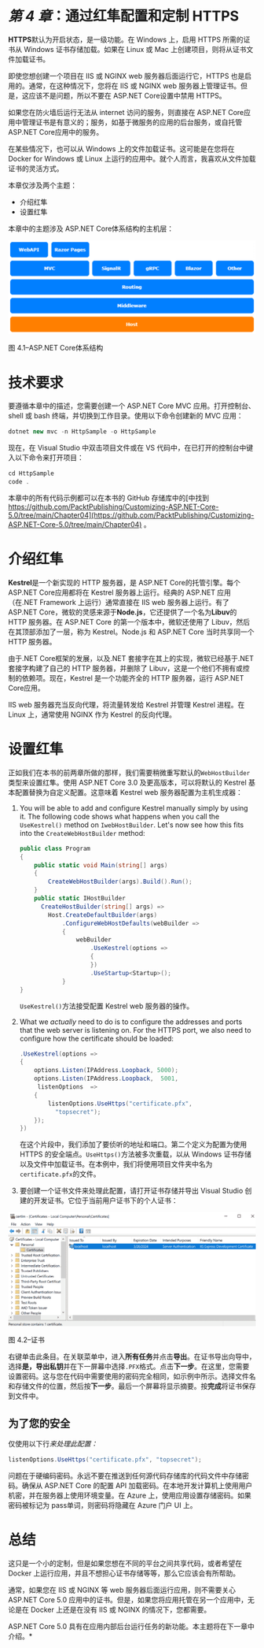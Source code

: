 # *第 4 章*：通过红隼配置和定制 HTTPS

**HTTPS**默认为开启状态，是一级功能。在 Windows 上，启用 HTTPS 所需的证书从 Windows 证书存储加载。如果在 Linux 或 Mac 上创建项目，则将从证书文件加载证书。

即使您想创建一个项目在 IIS 或 NGINX web 服务器后面运行它，HTTPS 也是启用的。通常，在这种情况下，您将在 IIS 或 NGINX web 服务器上管理证书。但是，这应该不是问题，所以不要在 ASP.NET Core设置中禁用 HTTPS。

如果您在防火墙后运行无法从 internet 访问的服务，则直接在 ASP.NET Core应用中管理证书是有意义的；服务，如基于微服务的应用的后台服务，或自托管 ASP.NET Core应用中的服务。

在某些情况下，也可以从 Windows 上的文件加载证书。这可能是在您将在 Docker for Windows 或 Linux 上运行的应用中。就个人而言，我喜欢从文件加载证书的灵活方式。

本章仅涉及两个主题：

*   介绍红隼
*   设置红隼

本章中的主题涉及 ASP.NET Core体系结构的主机层：

![Figure 4.1 – ASP.NET Core architecture ](img/Figure_4.1_B17133.jpg)

图 4.1–ASP.NET Core体系结构

# 技术要求

要遵循本章中的描述，您需要创建一个 ASP.NET Core MVC 应用。打开控制台、shell 或 bash 终端，并切换到工作目录。使用以下命令创建新的 MVC 应用：

```cs
dotnet new mvc -n HttpSample -o HttpSample
```

现在，在 Visual Studio 中双击项目文件或在 VS 代码中，在已打开的控制台中键入以下命令来打开项目：

```cs
cd HttpSample
code .
```

本章中的所有代码示例都可以在本书的 GitHub 存储库中的[中找到 https://github.com/PacktPublishing/Customizing-ASP.NET-Core-5.0/tree/main/Chapter04](https://github.com/PacktPublishing/Customizing-ASP.NET-Core-5.0/tree/main/Chapter04) 。

# 介绍红隼

**Kestrel**是一个新实现的 HTTP 服务器，是 ASP.NET Core的托管引擎。每个 ASP.NET Core应用都将在 Kestrel 服务器上运行。经典的 ASP.NET 应用（在.NET Framework 上运行）通常直接在 IIS web 服务器上运行。有了 ASP.NET Core，微软的灵感来源于**Node.js**，它还提供了一个名为**Libuv**的 HTTP 服务器。在 ASP.NET Core 的第一个版本中，微软还使用了 Libuv，然后在其顶部添加了一层，称为 Kestrel。Node.js 和 ASP.NET Core 当时共享同一个 HTTP 服务器。

由于.NET Core框架的发展，以及.NET 套接字在其上的实现，微软已经基于.NET 套接字构建了自己的 HTTP 服务器，并删除了 Libuv，这是一个他们不拥有或控制的依赖项。现在，Kestrel 是一个功能齐全的 HTTP 服务器，运行 ASP.NET Core应用。

IIS web 服务器充当反向代理，将流量转发给 Kestrel 并管理 Kestrel 进程。在 Linux 上，通常使用 NGINX 作为 Kestrel 的反向代理。

# 设置红隼

正如我们在本书的前两章所做的那样，我们需要稍微重写默认的`WebHostBuilder`类型来设置红隼。使用 ASP.NET Core 3.0 及更高版本，可以将默认的 Kestrel 基本配置替换为自定义配置。这意味着 Kestrel web 服务器配置为主机生成器：

1.  You will be able to add and configure Kestrel manually simply by using it. The following code shows what happens when you call the `UseKestrel()` method on `IwebHostBuilder`. Let's now see how this fits into the `CreateWebHostBuilder` method:

    ```cs
    public class Program
    {
        public static void Main(string[] args)
        {
            CreateWebHostBuilder(args).Build().Run();
        }
        public static IHostBuilder 
          CreateHostBuilder(string[] args) =>
            Host.CreateDefaultBuilder(args)
                .ConfigureWebHostDefaults(webBuilder =>
                {
                    webBuilder
                        .UseKestrel(options =>
                        {
                        })
                        .UseStartup<Startup>();
                }
    }
    ```

    `UseKestrel()`方法接受配置 Kestrel web 服务器的操作。

2.  What we *actually* need to do is to configure the addresses and ports that the web server is listening on. For the HTTPS port, we also need to configure how the certificate should be loaded:

    ```cs
    .UseKestrel(options =>
    {
        options.Listen(IPAddress.Loopback, 5000);
        options.Listen(IPAddress.Loopback,  5001,  
         listenOptions  =>
        {
            listenOptions.UseHttps("certificate.pfx", 
              "topsecret");
        });
    })
    ```

    在这个片段中，我们添加了要侦听的地址和端口。第二个定义为配置为使用 HTTPS 的安全端点。`UseHttps()`方法被多次重载，以从 Windows 证书存储以及文件中加载证书。在本例中，我们将使用项目文件夹中名为`certificate.pfx`的文件。

3.  要创建一个证书文件来处理此配置，请打开证书存储并导出 Visual Studio 创建的开发证书。它位于当前用户证书下的个人证书：

![Figure 4.2 – Certificates ](img/Figure_4.2_B17133.jpg)

图 4.2–证书

右键单击此条目。在关联菜单中，进入**所有任务**并点击**导出**。在证书导出向导中，选择**是，导出私钥**并在下一屏幕中选择`.PFX`格式。点击**下一步**。在这里，您需要设置密码。这与您在代码中需要使用的密码完全相同，如示例中所示。选择文件名和存储文件的位置，然后按**下一步**。最后一个屏幕将显示摘要。按**完成**将证书保存到文件中。

## 为了您的安全

仅使用以下行*来处理此配置：*

```cs
listenOptions.UseHttps("certificate.pfx", "topsecret");
```

问题在于硬编码密码。永远不要在推送到任何源代码存储库的代码文件中存储密码。确保从 ASP.NET Core 的配置 API 加载密码。在本地开发计算机上使用用户机密，并在服务器上使用环境变量。在 Azure 上，使用应用设置存储密码。如果密码被标记为 pass单词，则密码将隐藏在 Azure 门户 UI 上。

# 总结

这只是一个小的定制，但是如果您想在不同的平台之间共享代码，或者希望在 Docker 上运行应用，并且不想担心证书存储等等，那么它应该会有所帮助。

通常，如果您在 IIS 或 NGINX 等 web 服务器后面运行应用，则不需要关心 ASP.NET Core 5.0 应用中的证书。但是，如果您将应用托管在另一个应用中，无论是在 Docker 上还是在没有 IIS 或 NGINX 的情况下，您都需要。

ASP.NET Core 5.0 具有在应用内部后台运行任务的新功能。本主题将在下一章中介绍。*